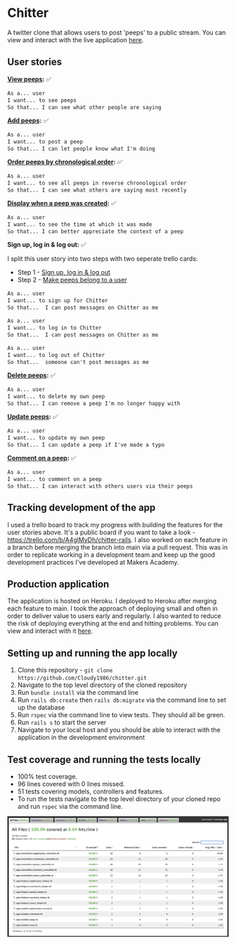 # Chitter

A twitter clone that allows users to post 'peeps' to a public stream. You can view and interact with the live application [here](https://thawing-dusk-78531.herokuapp.com/).

## User stories

**[View peeps](https://trello.com/c/SU5aqtBx):** ✅
```
As a... user
I want... to see peeps
So that... I can see what other people are saying
```

**[Add peeps](https://trello.com/c/MleACtGU):** ✅
```
As a... user
I want... to post a peep
So that... I can let people know what I'm doing
```

**[Order peeps by chronological order](https://trello.com/c/53MhySqI):** ✅
```
As a... user
I want... to see all peeps in reverse chronological order
So that... I can see what others are saying most recently
```

**[Display when a peep was created](https://trello.com/c/845fZKtL):** ✅
```
As a... user
I want... to see the time at which it was made
So that... I can better appreciate the context of a peep
```

**Sign up, log in & log out:** ✅

I split this user story into two steps with two seperate trello cards:

- Step 1 - [Sign up, log in & log out](https://trello.com/c/3kxVmPyx)
- Step 2 - [Make peeps belong to a user](https://trello.com/c/qE3Lhv3Y)

```
As a... user
I want... to sign up for Chitter
So that...  I can post messages on Chitter as me
```

```
As a... user
I want... to log in to Chitter
So that...  I can post messages on Chitter as me
```

```
As a... user
I want... to log out of Chitter
So that...  someone can't post messages as me
```

**[Delete peeps](https://trello.com/c/Reu0mN9T):** ✅
```
As a... user
I want... to delete my own peep
So that... I can remove a peep I'm no longer happy with
```

**[Update peeps](https://trello.com/c/pwPxpEj4):** ✅
```
As a... user
I want... to update my own peep
So that... I can update a peep if I've made a typo
```

**[Comment on a peep](https://trello.com/c/0zXCjSod):** ✅
```
As a... user
I want... to comment on a peep
So that... I can interact with others users via their peeps
```

## Tracking development of the app

I used a trello board to track my progress with building the features for the user stories above. It's a public board if you want to take a look - https://trello.com/b/A4glMyDh/chitter-rails. I also worked on each feature in a branch before merging the branch into main via a pull request. This was in order to replicate working in a development team and keep up the good development practices I've developed at Makers Academy.

## Production application

The application is hosted on Heroku. I deployed to Heroku after merging each feature to main. I took the approach of deploying small and often in order to deliver value to users early and regularly. I also wanted to reduce the risk of deploying everything at the end and hitting problems. You can view and interact with it [here](https://thawing-dusk-78531.herokuapp.com/).

## Setting up and running the app locally

1. Clone this repository - `git clone https://github.com/Cloudy1986/chitter.git`
2. Navigate to the top level directory of the cloned repository
3. Run `bundle install` via the command line
4. Run `rails db:create` then `rails db:migrate` via the command line to set up the database
5. Run `rspec` via the command line to view tests. They should all be green.
6. Run `rails s` to start the server
7. Navigate to your local host and you should be able to interact with the application in the development environment

## Test coverage and running the tests locally

- 100% test coverage.
- 96 lines covered with 0 lines missed.
- 51 tests covering models, controllers and features.
- To run the tests navigate to the top level directory of your cloned repo and run `rspec` via the command line.

![Test coverage image](./screenshots/test_coverage.png?raw=true)
